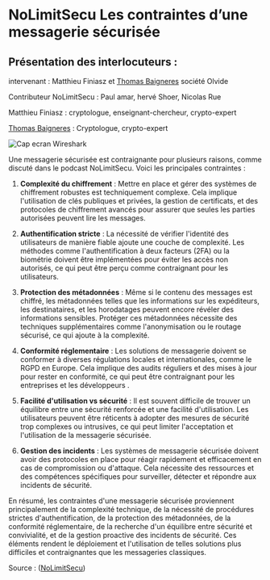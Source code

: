 # NoLimitSecu Les contraintes d’une messagerie sécurisée


## Présentation des interlocuteurs :

intervenant : Matthieu Finiasz et [Thomas Baigneres](https://www.linkedin.com/in/baigneres/) société Olvide 

Contributeur NoLimitSecu : Paul amar, hervé Shoer, Nicolas Rue

Matthieu Finiasz : cryptologue, enseignant-chercheur, crypto-expert

[Thomas Baigneres](https://www.linkedin.com/in/baigneres/) : Cryptologue, crypto-expert

![Cap ecran Wireshark](<https://www.google.com/url?sa=i&url=https%3A%2F%2Ffr.wikipedia.org%2Fwiki%2FOlvid&psig=AOvVaw1_Liz-fKamfZT32VMZ7iZG&ust=1722002156344000&source=images&cd=vfe&opi=89978449&ved=0CBAQjRxqFwoTCID13oaswocDFQAAAAAdAAAAABAE>)

Une messagerie sécurisée est contraignante pour plusieurs raisons, comme discuté dans le podcast NoLimitSecu. Voici les principales contraintes :

1. **Complexité du chiffrement** : Mettre en place et gérer des systèmes de chiffrement robustes est techniquement complexe. Cela implique l'utilisation de clés publiques et privées, la gestion de certificats, et des protocoles de chiffrement avancés pour assurer que seules les parties autorisées peuvent lire les messages.

2. **Authentification stricte** : La nécessité de vérifier l'identité des utilisateurs de manière fiable ajoute une couche de complexité. Les méthodes comme l'authentification à deux facteurs (2FA) ou la biométrie doivent être implémentées pour éviter les accès non autorisés, ce qui peut être perçu comme contraignant pour les utilisateurs.

3. **Protection des métadonnées** : Même si le contenu des messages est chiffré, les métadonnées telles que les informations sur les expéditeurs, les destinataires, et les horodatages peuvent encore révéler des informations sensibles. Protéger ces métadonnées nécessite des techniques supplémentaires comme l'anonymisation ou le routage sécurisé, ce qui ajoute à la complexité.

4. **Conformité réglementaire** : Les solutions de messagerie doivent se conformer à diverses régulations locales et internationales, comme le RGPD en Europe. Cela implique des audits réguliers et des mises à jour pour rester en conformité, ce qui peut être contraignant pour les entreprises et les développeurs .

5. **Facilité d'utilisation vs sécurité** : Il est souvent difficile de trouver un équilibre entre une sécurité renforcée et une facilité d'utilisation. Les utilisateurs peuvent être réticents à adopter des mesures de sécurité trop complexes ou intrusives, ce qui peut limiter l'acceptation et l'utilisation de la messagerie sécurisée.

6. **Gestion des incidents** : Les systèmes de messagerie sécurisée doivent avoir des protocoles en place pour réagir rapidement et efficacement en cas de compromission ou d'attaque. Cela nécessite des ressources et des compétences spécifiques pour surveiller, détecter et répondre aux incidents de sécurité.

En résumé, les contraintes d'une messagerie sécurisée proviennent principalement de la complexité technique, de la nécessité de procédures strictes d'authentification, de la protection des métadonnées, de la conformité réglementaire, de la recherche d'un équilibre entre sécurité et convivialité, et de la gestion proactive des incidents de sécurité. Ces éléments rendent le déploiement et l'utilisation de telles solutions plus difficiles et contraignantes que les messageries classiques.

Source : ([NoLimitSecu](https://www.nolimitsecu.fr/les-contraintes-dune-messagerie-securisee/))